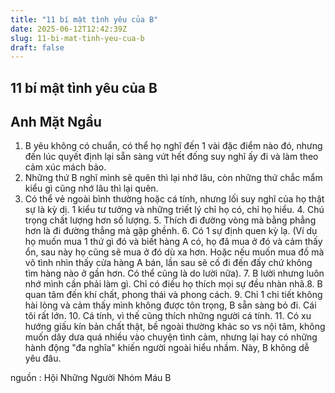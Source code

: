 ```yaml
---
title: "11 bí mật tình yêu của B"
date: 2025-06-12T12:42:39Z
slug: 11-bi-mat-tinh-yeu-cua-b
draft: false
---
```


## 11 bí mật tình yêu của B

## Anh Mặt Ngầu

1. B yêu không có chuẩn, có thể họ nghĩ đến 1 vài đặc điểm nào đó, nhưng đến lúc quyết định lại sẵn sàng vứt hết đống suy nghĩ ấy đi và làm theo cảm xúc mách bảo.​ 
2. Những thứ B nghĩ mình sẽ quên thì lại nhớ lâu, còn những thứ chắc mẩm kiểu gì cũng nhớ lâu thì lại quên.​ 
3. Có thể vẻ ngoài bình thường hoặc cá tính, nhưng lối suy nghĩ của họ thật sự là kỳ dị. 1 kiểu tư tưởng và những triết lý chỉ họ có, ch​ỉ họ hiểu.​ ​4. Chú trọng chất lượng hơn số lượng.​ ​5. Thích đi đường vòng mà bằng phẳng hơn là đi đường thẳng mà gập ghềnh.​ ​6. Có 1 sự định quen kỳ lạ. (Ví dụ họ muốn mua 1 thứ gì đó và biết hàng A có, họ đã mua ở đó và cảm thấy ổn, sau này họ cũng sẽ mua ở đó dù xa hơn. Hoặc nếu muốn mua đồ mà vô tình nhìn thấy cửa hàng A bán, lần sau sẽ cố đi đến đấy chứ không tìm hàng nào ở gần hơn. Có thể cũng là do lười nữa).​ ​7. B lười nhưng luôn nhớ mình cần phải làm gì. Chỉ có điều họ thích mọi sự đều nhàn nhã.​ ​8. B quan tâm đến khí chất, phong thái và phong cách.​ ​9. Chỉ 1 chi tiết không hài lòng và cảm thấy mình không được tôn trọng, B sẵn sàng bỏ đi. Cái tôi rất lớn.​ ​10. Cá tính, vì thế cũng thích những người cá tính.​ ​11. Có xu hướng giấu kín bản chất thật, bề ngoài thường khác so vs nội tâm, không muốn dây dưa quá nhiều vào chuyện tình cảm, nhưng lại hay có những hành động "đa nghĩa" khiến người ngoài hiểu nhầm.​ 
 ​Này, B không dễ yêu đâu.​ 
 
 
nguồn : ​Hội Những Người Nhóm Máu B​